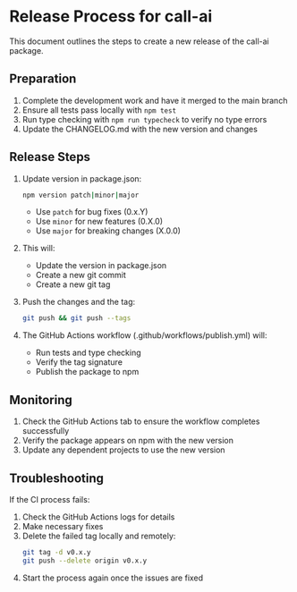 # Release Process for call-ai

This document outlines the steps to create a new release of the call-ai package.

## Preparation

1. Complete the development work and have it merged to the main branch
2. Ensure all tests pass locally with `npm test`
3. Run type checking with `npm run typecheck` to verify no type errors
4. Update the CHANGELOG.md with the new version and changes

## Release Steps

1. Update version in package.json:

   ```bash
   npm version patch|minor|major
   ```

   - Use `patch` for bug fixes (0.x.Y)
   - Use `minor` for new features (0.X.0)
   - Use `major` for breaking changes (X.0.0)

2. This will:
   - Update the version in package.json
   - Create a new git commit
   - Create a new git tag

3. Push the changes and the tag:

   ```bash
   git push && git push --tags
   ```

4. The GitHub Actions workflow (.github/workflows/publish.yml) will:
   - Run tests and type checking
   - Verify the tag signature
   - Publish the package to npm

## Monitoring

1. Check the GitHub Actions tab to ensure the workflow completes successfully
2. Verify the package appears on npm with the new version
3. Update any dependent projects to use the new version

## Troubleshooting

If the CI process fails:

1. Check the GitHub Actions logs for details
2. Make necessary fixes
3. Delete the failed tag locally and remotely:
   ```bash
   git tag -d v0.x.y
   git push --delete origin v0.x.y
   ```
4. Start the process again once the issues are fixed
